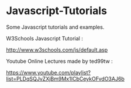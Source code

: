 Javascript-Tutorials
====================

Some Javascript tutorials and examples.

W3Schools Javascript Tutorial :

http://www.w3schools.com/js/default.asp

Youtube Online Lectures made by ted99tw : 

https://www.youtube.com/playlist?list=PLDqSQJvZXjBm9Mx1ICbCeykOFvdO3AJ6b

